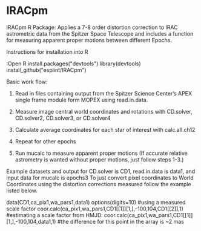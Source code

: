 # IRACpm
IRACpm R Package: Applies a 7-8 order distortion correction to IRAC astrometric data from the Spitzer Space Telescope
and includes a function for measuring apparent proper motions between different Epochs.

Instructions for installation into R

:Open R
install.packages("devtools")
library(devtools)
install_github("esplint/IRACpm")

Basic work flow:

1) Read in files containing output from the Spitzer Science Center’s APEX single frame module
form MOPEX using read.in.data.

2) Measure image central world coordinates and rotations with CD.solver, CD.solver2, CD.solver3,
or CD.solver4

3) Calculate average coordinates for each star of interest with calc.all.ch12

4) Repeat for other epochs

5) Run mucalc to measure apparent proper motions
(If accurate relative astrometry is wanted without proper motions, just follow steps 1-3.)

Example datasets and output for CD.solver is CD1, read.in.data is data1, and input data for mucalc
is epochs3
To just convert pixel coordinates to World Coordinates using the distortion corrections measured
follow the example listed below.

data(CD1,ca_pix1,wa_pars1,data1)
options(digits=10)
#using a measured scale factor
coor.calc(ca_pix1,wa_pars1,CD1[[1]][1,],-100,104,CD1[[2]],1)
#estimating a scale factor from HMJD.
coor.calc(ca_pix1,wa_pars1,CD1[[1]][1,],-100,104,data1,1)
#the difference for this point in the array is ~2 mas
